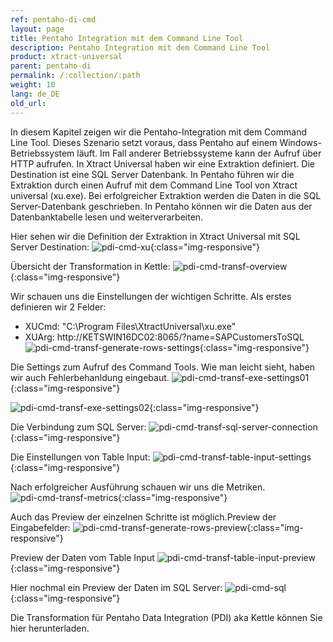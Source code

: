 ```yaml
---
ref: pentaho-di-cmd
layout: page
title: Pentaho Integration mit dem Command Line Tool
description: Pentaho Integration mit dem Command Line Tool
product: xtract-universal
parent: pentaho-di
permalink: /:collection/:path
weight: 10
lang: de_DE
old_url: 
---
```


In diesem Kapitel zeigen wir die Pentaho-Integration mit dem Command Line Tool.
Dieses Szenario setzt voraus, dass Pentaho auf einem Windows-Betriebssystem läuft.
Im Fall anderer Betriebssysteme kann der Aufruf über HTTP aufrufen. 
In Xtract Universal haben wir eine Extraktion definiert.
Die Destination ist eine SQL Server Datenbank. 
In Pentaho führen wir die Extraktion durch einen Aufruf mit dem Command Line Tool von Xtract universal (xu.exe). Bei erfolgreicher Extraktion werden die Daten in die SQL Server-Datenbank geschrieben.
In Pentaho können wir die Daten aus der Datenbanktabelle lesen und weiterverarbeiten.


Hier sehen wir die Definition der Extraktion in Xtract Universal mit SQL Server Destination:
![pdi-cmd-xu](/img/content/xu/best-practices/pdi-cmd/pdi-cmd-xu.png){:class="img-responsive"}

Übersicht der Transformation in Kettle:
![pdi-cmd-transf-overview](/img/content/xu/best-practices/pdi-cmd/pdi-cmd-transf-overview.png){:class="img-responsive"}

Wir schauen uns die Einstellungen der wichtigen Schritte.
Als erstes definieren wir 2 Felder: 
- XUCmd: "C:\Program Files\XtractUniversal\xu.exe"	
- XUArg: http://KETSWIN16DC02:8065/?name=SAPCustomersToSQL
![pdi-cmd-transf-generate-rows-settings](/img/content/xu/best-practices/pdi-cmd/pdi-cmd-transf-generate-rows-settings.png){:class="img-responsive"}

Die Settings zum Aufruf des Command Tools. Wie man leicht sieht, haben wir auch Fehlerbehanldung eingebaut. 
![pdi-cmd-transf-exe-settings01](/img/content/xu/best-practices/pdi-cmd/pdi-cmd-transf-exe-settings01.png){:class="img-responsive"}

![pdi-cmd-transf-exe-settings02](/img/content/xu/best-practices/pdi-cmd/pdi-cmd-transf-exe-settings02.png){:class="img-responsive"}


Die Verbindung zum SQL Server:
![pdi-cmd-transf-sql-server-connection](/img/content/xu/best-practices/pdi-cmd/pdi-cmd-transf-sql-server-connection.png){:class="img-responsive"}


Die Einstellungen von Table Input:
![pdi-cmd-transf-table-input-settings](/img/content/xu/best-practices/pdi-cmd/pdi-cmd-transf-table-input-settings.png){:class="img-responsive"}


Nach erfolgreicher Ausführung schauen wir uns die Metriken.<br>
![pdi-cmd-transf-metrics](/img/content/xu/best-practices/pdi-cmd/pdi-cmd-transf-metrics.png){:class="img-responsive"}

Auch das Preview der einzelnen Schritte ist möglich.Preview der Eingabefelder: 
![pdi-cmd-transf-generate-rows-preview](/img/content/xu/best-practices/pdi-cmd/pdi-cmd-transf-generate-rows-preview.png){:class="img-responsive"}

Preview der Daten vom Table Input
![pdi-cmd-transf-table-input-preview](/img/content/xu/best-practices/pdi-cmd/pdi-cmd-transf-table-input-preview.png){:class="img-responsive"}

Hier nochmal ein Preview der Daten im SQL Server:
![pdi-cmd-sql](/img/content/xu/best-practices/pdi-cmd/pdi-cmd-sql.png){:class="img-responsive"}

Die Transformation für Pentaho Data Integration (PDI) aka Kettle können Sie hier herunterladen.
